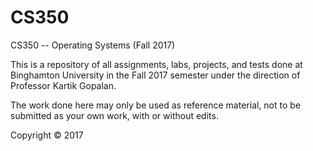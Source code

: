 # CS350

CS350 -- Operating Systems (Fall 2017)

This is a repository of all assignments, labs, projects, and tests done at Binghamton University in the Fall 2017 semester under the direction of Professor Kartik Gopalan.

The work done here may only be used as reference material, not to be submitted as your own work, with or without edits.

Copyright © 2017
